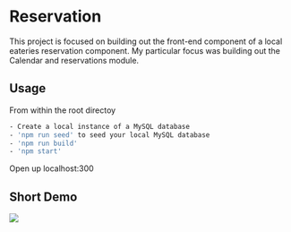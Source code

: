 # Reservation

This project is focused on building out the front-end component of a local eateries reservation component. My particular focus was building out the Calendar and reservations module.

## Usage
From within the root directoy

```sh
- Create a local instance of a MySQL database
- 'npm run seed' to seed your local MySQL database
- 'npm run build'
- 'npm start'
```
Open up localhost:300

## Short Demo

[![](https://img.youtube.com/vi/L6BYUW15fAs/0.jpg)](https://www.youtube.com/watch?v=L6BYUW15fAs)
